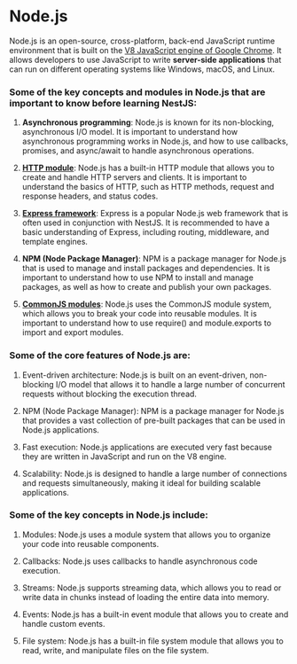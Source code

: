 # Node.js

Node.js is an open-source, cross-platform, back-end JavaScript runtime environment that is built on the [V8 JavaScript engine of Google Chrome](https://v8.dev/). It allows developers to use JavaScript to write **server-side applications** that can run on different operating systems like Windows, macOS, and Linux.

### Some of the key concepts and modules in Node.js that are important to know before learning NestJS:

1. **Asynchronous programming**: Node.js is known for its non-blocking, asynchronous I/O model. It is important to understand how asynchronous programming works in Node.js, and how to use callbacks, promises, and async/await to handle asynchronous operations.

2. **[HTTP module](https://github.com/shounoop/my-nestjs/tree/main/prerequisite-knowledge/commonjs)**: Node.js has a built-in HTTP module that allows you to create and handle HTTP servers and clients. It is important to understand the basics of HTTP, such as HTTP methods, request and response headers, and status codes.

3. **[Express framework](https://github.com/shounoop/my-nestjs/tree/main/prerequisite-knowledge/express-framework)**: Express is a popular Node.js web framework that is often used in conjunction with NestJS. It is recommended to have a basic understanding of Express, including routing, middleware, and template engines.

4. **NPM (Node Package Manager)**: NPM is a package manager for Node.js that is used to manage and install packages and dependencies. It is important to understand how to use NPM to install and manage packages, as well as how to create and publish your own packages.

5. **[CommonJS modules](https://github.com/shounoop/my-nestjs/tree/main/prerequisite-knowledge)**: Node.js uses the CommonJS module system, which allows you to break your code into reusable modules. It is important to understand how to use require() and module.exports to import and export modules.

### Some of the core features of Node.js are:

1. Event-driven architecture: Node.js is built on an event-driven, non-blocking I/O model that allows it to handle a large number of concurrent requests without blocking the execution thread.

2. NPM (Node Package Manager): NPM is a package manager for Node.js that provides a vast collection of pre-built packages that can be used in Node.js applications.

3. Fast execution: Node.js applications are executed very fast because they are written in JavaScript and run on the V8 engine.

4. Scalability: Node.js is designed to handle a large number of connections and requests simultaneously, making it ideal for building scalable applications.

### Some of the key concepts in Node.js include:

1. Modules: Node.js uses a module system that allows you to organize your code into reusable components.

2. Callbacks: Node.js uses callbacks to handle asynchronous code execution.

3. Streams: Node.js supports streaming data, which allows you to read or write data in chunks instead of loading the entire data into memory.

4. Events: Node.js has a built-in event module that allows you to create and handle custom events.

5. File system: Node.js has a built-in file system module that allows you to read, write, and manipulate files on the file system.
